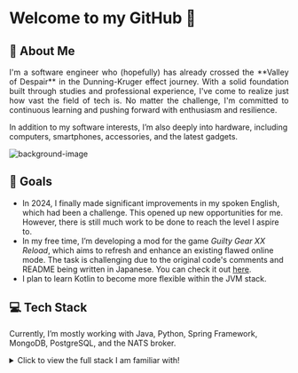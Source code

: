 # Welcome to my GitHub 👋

## 👤 About Me
<p style="text-align: justify;">
I'm a software engineer who (hopefully) has already crossed the **Valley of Despair** in the Dunning-Kruger effect journey. With a solid foundation built through studies and professional experience, I've come to realize just how vast the field of tech is. No matter the challenge, I'm committed to continuous learning and pushing forward with enthusiasm and resilience.

In addition to my software interests, I’m also deeply into hardware, including computers, smartphones, accessories, and the latest gadgets.
</p>

![background-image](https://github.com/user-attachments/assets/4ef34ad1-61ca-4df4-a567-5250f4ce04c5)

## 🎯 Goals

- In 2024, I finally made significant improvements in my spoken English, which had been a challenge. This opened up new opportunities for me. However, there is still much work to be done to reach the level I aspire to.
- In my free time, I’m developing a mod for the game *Guilty Gear XX Reload*, which aims to refresh and enhance an existing flawed online mode. The task is challenging due to the original code's comments and README being written in Japanese. You can check it out [here](https://github.com/guilty-gear-xx-reload).
- I plan to learn Kotlin to become more flexible within the JVM stack.

## 💻 Tech Stack

Currently, I’m mostly working with Java, Python, Spring Framework, MongoDB, PostgreSQL, and the NATS broker.

<details>
<summary>Click to view the full stack I am familiar with!</summary>

- Java
- Python
- Spring Framework
- Hibernate
- JUnit
- Pytest
- PostgreSQL
- MongoDB
- Docker
- Kubernetes
- NATS
- Gradle
- Maven
- Grafana
- Kibana
- GitHub Actions
- GitLab CI/CD
- JetBrains
- Linux
- macOS
- Windows

</details>
